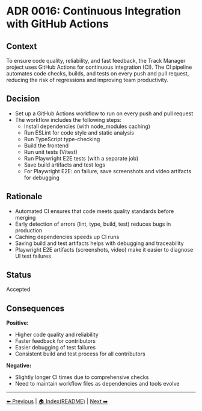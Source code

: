 # ADR 0016: Continuous Integration with GitHub Actions

## Context

To ensure code quality, reliability, and fast feedback, the Track Manager project uses GitHub Actions for continuous integration (CI). The CI pipeline automates code checks, builds, and tests on every push and pull request, reducing the risk of regressions and improving team productivity.

## Decision

- Set up a GitHub Actions workflow to run on every push and pull request
- The workflow includes the following steps:
  - Install dependencies (with node_modules caching)
  - Run ESLint for code style and static analysis
  - Run TypeScript type-checking
  - Build the frontend
  - Run unit tests (Vitest)
  - Run Playwright E2E tests (with a separate job)
  - Save build artifacts and test logs
  - For Playwright E2E: on failure, save screenshots and video artifacts for debugging

## Rationale

- Automated CI ensures that code meets quality standards before merging
- Early detection of errors (lint, type, build, test) reduces bugs in production
- Caching dependencies speeds up CI runs
- Saving build and test artifacts helps with debugging and traceability
- Playwright E2E artifacts (screenshots, video) make it easier to diagnose UI test failures

## Status

Accepted

## Consequences

**Positive:**

- Higher code quality and reliability
- Faster feedback for contributors
- Easier debugging of test failures
- Consistent build and test process for all contributors

**Negative:**

- Slightly longer CI times due to comprehensive checks
- Need to maintain workflow files as dependencies and tools evolve

---

[⬅️ Previous](./ADR-0015-BuildOptimization.md) | [🏠 Index(README)](./README.md) | [Next ➡️](./ADR-0017-Material3Storybook.md)
